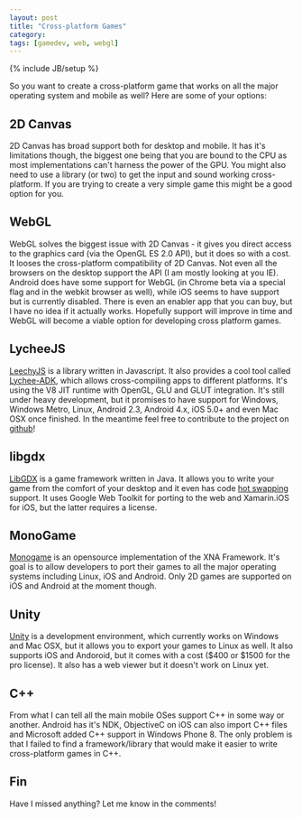 ```yaml
---
layout: post
title: "Cross-platform Games"
category: 
tags: [gamedev, web, webgl]
---
```

{% include JB/setup %}

So you want to create a cross-platform game that works on all the major operating system and mobile as well? Here are some of your options:

2D Canvas
---------

2D Canvas has broad support both for desktop and mobile. It has it's limitations though, the biggest one being that you are bound to the CPU as most implementations can't harness the power of the GPU. You might also need to use a library (or two) to get the input and sound working cross-platform. If you are trying to create a very simple game this might be a good option for you.

WebGL
-----

WebGL solves the biggest issue with 2D Canvas - it gives you direct access to the graphics card (via the OpenGL ES 2.0 API), but it does so with a cost. It looses the cross-platform compatibility of 2D Canvas. Not even all the browsers on the desktop support the API (I am mostly looking at you IE). Android does have some support for WebGL (in Chrome beta via a special flag and in the webkit browser as well), while iOS seems to have support but is currently disabled. There is even an enabler app that you can buy, but I have no idea if it actually works. Hopefully support will improve in time and WebGL will become a viable option for developing cross platform games.


LycheeJS
--------

[LeechyJS](http://martens.ms/lycheeJS/) is a library written in Javascript. It also provides a cool tool called [Lychee-ADK](https://github.com/martensms/lycheeJS-adk), which allows cross-compiling apps to different platforms. It's using the V8 JIT runtime with OpenGL, GLU and GLUT integration. It's still under heavy development, but it promises to have support for Windows, Windows Metro, Linux, Android 2.3, Android 4.x, iOS 5.0+ and even Mac OSX once finished. In the meantime feel free to contribute to the project on [github](https://github.com/martensms/lycheeJS)!

libgdx
------

[LibGDX](http://libgdx.badlogicgames.com/) is a game framework written in Java. It allows you to write your game from the comfort of your desktop and it even has code [hot swapping](http://smotko.si/hotswapping/) support. It uses Google Web Toolkit for porting to the web and Xamarin.iOS for iOS, but the latter requires a license.

MonoGame
--------

[Monogame](http://monogame.codeplex.com/) is an opensource implementation of the XNA Framework. It's goal is to allow developers to port their games to all the major operating systems including Linux, iOS and Android. Only 2D games are supported on iOS and Android at the moment though.

Unity
-----

[Unity](http://unity3d.com/) is a development environment, which currently works on Windows and Mac OSX, but it allows you to export your games to Linux as well. It also supports iOS and Andoroid, but it comes with a cost ($400 or $1500 for the pro license). It also has a web viewer but it doesn't work on Linux yet.

C++
---

From what I can tell all the main mobile OSes support C++ in some way or another. Android has it's NDK, ObjectiveC on iOS can also import C++ files and Microsoft added C++ support in Windows Phone 8. The only problem is that I failed to find a framework/library that would make it easier to write cross-platform games in C++.

Fin
---

Have I missed anything? Let me know in the comments!

